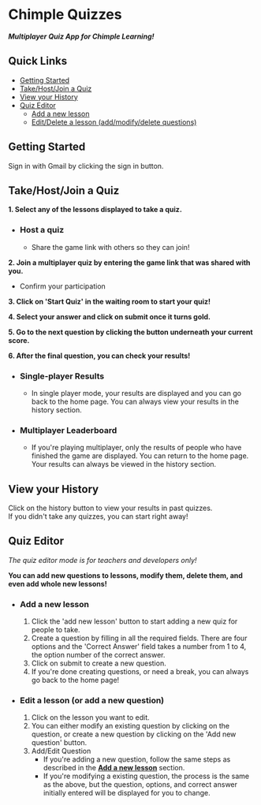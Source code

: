 # Chimple Quizzes
***Multiplayer Quiz App for Chimple Learning!***  

## Quick Links  
  - [Getting Started](https://github.com/ChandradithyaJ/chimplequiz#getting-started)  
  - [Take/Host/Join a Quiz](https://github.com/ChandradithyaJ/chimplequiz#takehostjoin-a-quiz)
  - [View your History](https://github.com/ChandradithyaJ/chimplequiz/#view-your-history)
  - [Quiz Editor](https://github.com/ChandradithyaJ/chimplequiz/#quiz-editor)
    - [Add a new lesson](https://github.com/ChandradithyaJ/chimplequiz/#add-a-new-lesson)
    - [Edit/Delete a lesson (add/modify/delete questions)](https://github.com/ChandradithyaJ/chimplequiz/#edit-a-lesson-or-add-a-new-question)

## Getting Started
Sign in with Gmail by clicking the sign in button.

## Take/Host/Join a Quiz
**1. Select any of the lessons displayed to take a quiz.**
 - ### Host a quiz
   - Share the game link with others so they can join!  
 
**2. Join a multiplayer quiz by entering the game link that was shared with you.**
 - Confirm your participation

**3. Click on 'Start Quiz' in the waiting room to start your quiz!**  

**4. Select your answer and click on submit once it turns gold.**  

**5. Go to the next question by clicking the button underneath your current score.**  

**6. After the final question, you can check your results!**
- ### Single-player Results
  - In single player mode, your results are displayed and you can go back to the home page. You can always view your results in the history section.
 - ### Multiplayer Leaderboard
   - If you're playing multiplayer, only the results of people who have finished the game are displayed. You can return to the home page. Your results can always be viewed in the history section.

## View your History
Click on the history button to view your results in past quizzes.  
If you didn't take any quizzes, you can start right away!  

## Quiz Editor
*The quiz editor mode is for teachers and developers only!*  

**You can add new questions to lessons, modify them, delete them, and even add whole new lessons!**  
 - ### Add a new lesson
   1. Click the 'add new lesson' button to start adding a new quiz for people to take.
   2. Create a question by filling in all the required fields. There are four options and the 'Correct Answer' field takes a number from 1 to 4, the option number of the correct answer.
   3. Click on submit to create a new question.
   4. If you're done creating questions, or need a break, you can always go back to the home page!

 - ### Edit a lesson (or add a new question)
   1. Click on the lesson you want to edit.
   2. You can either modify an existing question by clicking on the question, or create a new question by clicking on the 'Add new question' button.
   3. Add/Edit Question
      - If you're adding a new question, follow the same steps as described in the [**Add a new lesson**](https://github.com/ChandradithyaJ/chimplequiz#add-a-new-lesson) section.
      - If you're modifying a existing question, the process is the same as the above, but the question, options, and correct answer initially entered will be displayed for you to change.
